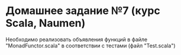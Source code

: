 # Домашнее задание №7 (курс Scala, Naumen)

Необходимо реализовать объявления функций в файле "MonadFunctor.scala" в соответствии с тестами (файл "Test.scala")
